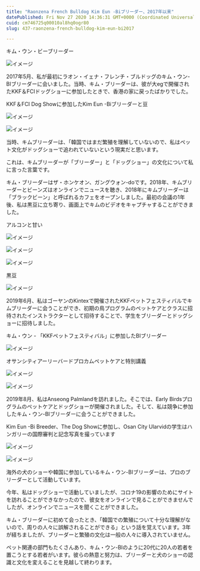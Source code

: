 ```yaml
---
title: "Raonzena French Bulldog Kim Eun -Biブリーダー、2017年以来"
datePublished: Fri Nov 27 2020 14:36:31 GMT+0000 (Coordinated Universal Time)
cuid: cm746725q00010al8hq0ogr80
slug: 437-raonzena-french-bulldog-kim-eun-bi2017

---
```



キム・ウン・ビーブリーダー

![イメージ](https://cdn.hashnode.com/res/hashnode/image/upload/v1739501331395/29e41574-f09d-4247-be0d-539aae8ec23e.png)

2017年5月、私が最初にラオン・イェナ・フレンチ・ブルドッグのキム・ウン-BIブリーダーに会いました。当時、キム・ブリーダーは、彼が大egで開催されたKKF＆FCIドッグショーに参加したときで、香港の家に戻ったばかりでした。

KKF＆FCI Dog Showに参加したKim Eun -Biブリーダーと豆

![イメージ](https://cdn.hashnode.com/res/hashnode/image/upload/v1739501333165/ecb44832-4b3b-4861-be60-0eaf830d2490.jpeg)

![イメージ](https://cdn.hashnode.com/res/hashnode/image/upload/v1739501334684/026a4ce3-34fe-48a2-bc6f-56998a15d10c.jpeg)

当時、キムブリーダーは、「韓国ではまだ繁殖を理解していないので、私はペット文化がドッグショーで追われていないという現実だと思います。

これは、キムブリーダーが「ブリーダー」と「ドッグショー」の文化について私に言った言葉です。

キム・ブリーダーはザ・ホンケオン、ガングウォン-doです。2018年、キムブリーダーとビーンズはオンラインでニュースを聴き、2018年にキムブリーダーは「ブラックビーン」と呼ばれるカフェをオープンしました。最初の会議の1年後、私は黒豆に立ち寄り、画面上でキムのビデオをキャプチャすることができました。

アルコンと甘い

![イメージ](https://cdn.hashnode.com/res/hashnode/image/upload/v1739501336818/57d5bb4e-7e0a-4bbc-b19b-c0f617148b4e.jpeg)

![イメージ](https://cdn.hashnode.com/res/hashnode/image/upload/v1739501339077/477d33a4-8be1-46aa-8412-a98bef084f19.jpeg)

![イメージ](https://cdn.hashnode.com/res/hashnode/image/upload/v1739501341047/d42fd055-b98d-45c4-93c0-d8c50d95e2b9.jpeg)

黒豆

![イメージ](https://cdn.hashnode.com/res/hashnode/image/upload/v1739501343308/2cff8cb4-aacd-44e5-ae00-844aa302d32f.jpeg)

2019年6月、私はゴーヤンのKintexで開催されたKKFペットフェスティバルでキムブリーダーに会うことができ、初期の鳥プログラムのペットケアとクラスに招待されたインストラクターとして招待することで、学生をブリーダーとドッグショーに招待しました。

キム・ウン - 「KKFペットフェスティバル」に参加したBIブリーダー

![イメージ](https://cdn.hashnode.com/res/hashnode/image/upload/v1739501345666/086b580b-da21-4aa9-b391-05d7609fca5f.jpeg)

オサンシティアーリーバードプロカムペットケアと特別講義

![イメージ](https://cdn.hashnode.com/res/hashnode/image/upload/v1739501347792/35f259af-3b3b-4631-a2ec-21b6929044b9.jpeg)

![イメージ](https://cdn.hashnode.com/res/hashnode/image/upload/v1739501349904/b23cf6e4-716f-4d95-958d-50df480e5611.jpeg)

2019年8月、私はAnseong Palmlandを訪れました。そこでは、Early Birdsプログラムのペットケアとドッグショーが開催されました。そして、私は競争に参加したキム・ウン-BIブリーダーに会うことができました。

Kim Eun -Bi Breeder、The Dog Showに参加し、Osan City Ularvidの学生はハンガリーの国際審判と記念写真を撮っています

![イメージ](https://cdn.hashnode.com/res/hashnode/image/upload/v1739501352595/a6432055-fb96-4657-a49f-397cd4dd6b7d.jpeg)

![イメージ](https://cdn.hashnode.com/res/hashnode/image/upload/v1739501355597/6c878f15-5eb7-45db-b90d-5bc624d899b4.jpeg)

海外の犬のショーや韓国に参加しているキム・ウン-BIブリーダーは、プロのブリーダーとして活動しています。

今年、私はドッグショーで活動していましたが、コロナ19の影響のためにサイトを訪れることができなかったので、彼女をオンラインで見ることができませんでしたが、オンラインでニュースを聞くことができました。

キム・ブリーダーに初めて会ったとき、「韓国での繁殖について十分な理解がないので、周りの人々に誤解されることができる」という話を覚えています。3年が経ちましたが、ブリーダーと繁殖の文化は一般の人々に導入されていません。

ペット関連の部門もたくさんあり、キム・ウン-BIのように20代に20人の若者を置こうとする若者がいます。彼らの熱意と努力は、ブリーダーと犬のショーの認識と文化を変えることを見越して終わります。
